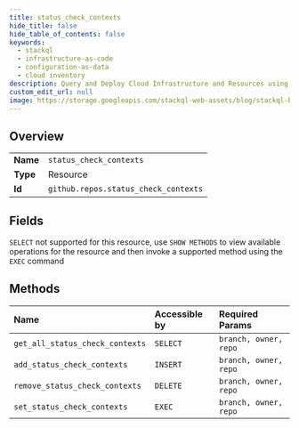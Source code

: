 ```yaml
---
title: status_check_contexts
hide_title: false
hide_table_of_contents: false
keywords:
  - stackql
  - infrastructure-as-code
  - configuration-as-data
  - cloud inventory
description: Query and Deploy Cloud Infrastructure and Resources using SQL
custom_edit_url: null
image: https://storage.googleapis.com/stackql-web-assets/blog/stackql-blog-post-featured-image.png
---
```

  
    

## Overview
<table><tbody>
<tr><td><b>Name</b></td><td><code>status_check_contexts</code></td></tr>
<tr><td><b>Type</b></td><td>Resource</td></tr>
<tr><td><b>Id</b></td><td><code>github.repos.status_check_contexts</code></td></tr>
</tbody></table>

## Fields
`SELECT` not supported for this resource, use `SHOW METHODS` to view available operations for the resource and then invoke a supported method using the `EXEC` command  
## Methods
| Name | Accessible by | Required Params |
|:-----|:--------------|:----------------|
| `get_all_status_check_contexts` | `SELECT` | `branch, owner, repo` |
| `add_status_check_contexts` | `INSERT` | `branch, owner, repo` |
| `remove_status_check_contexts` | `DELETE` | `branch, owner, repo` |
| `set_status_check_contexts` | `EXEC` | `branch, owner, repo` |
